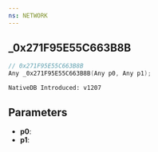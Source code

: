 ```yaml
---
ns: NETWORK
---
```

## _0x271F95E55C663B8B

```c
// 0x271F95E55C663B8B
Any _0x271F95E55C663B8B(Any p0, Any p1);
```

```
NativeDB Introduced: v1207
```

## Parameters
* **p0**:
* **p1**:
